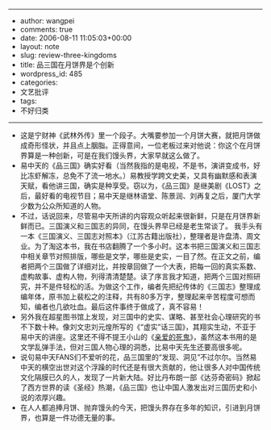 - --
- author: wangpei
- comments: true
- date: 2006-08-11 11:05:03+00:00
- layout: note
- slug: review-three-kingdoms
- title: 品三国在月饼界是个创新
- wordpress_id: 485
- categories:
- 文艺批评
- tags:
- 不好归类
- --
- 这是宁财神《武林外传》里一个段子。大嘴要参加一个月饼大赛，就把月饼做成奇形怪状，并且点上胭脂。正得意间，一位老板过来对他说：你这个在月饼界算是一种创新，可是在我们馒头界，大家早就这么做了。
- 易中天的《品三国》确实好看（当然我指的是电视，不是书，演讲变成书，好比冻虾解冻，总免不了流一地水。）易教授学跨文史美，又具有幽默感和表演天赋，看他讲三国，确实是种享受。窃以为，《品三国》是继美剧《LOST》之后，最好看的电视节目；易中天是继林语堂、陈景润、刘再复之后，厦门大学少数为公众所知道的人物。
- 不过，话说回来，尽管易中天所讲的内容观众听起来很新鲜，只是在月饼界新鲜而已。三国演义和三国志的异同，在馒头界早已经是老生常谈了。  我手头有一本《三国演义、三国志对照本》（江苏古籍出版社），整理者是许盘清、周文业。为了淘这本书，我在书店翻腾了一个多小时。这本书把三国演义和三国志中相关章节对照排版，哪些是文学，哪些是史实，一目了然。在正文之前，编者把两个三国做了详细对比，并按章回做了一个大表，把每一回的真实系数、虚构故事、虚构人物，列得清清楚楚。读了序言我才知道，把两个三国对照研究，并不是件轻松的活。为做这个工作，编者先把纪传体的《三国志》整理成编年体，原书加上裴松之的注释，共有80多万字，整理起来辛苦程度可想而知，编者也几欲吐血。最后这件事终于做成了，真不容易！
- 另外我在超星图书馆上发现，对三国中的史实、谋略、甚至社会心理研究的书不下数十种。像刘文忠刘元煌所写的《“虚实”话三国》，其翔实生动，不亚于易中天的讲座。这里还不得不提王小山的《[亲爱的死鬼](http://book.sina.com.cn/nzt/dearghost/)》，虽然这本书用的是文学乱弹手法，但对三国人物心理的洞悉，比易中天先生还要高很多呢。
- 说句易中天FANS们不爱听的花，品三国里的“发现、洞见”不过尔尔。当然易中天的横空出世对这个浮躁的时代还是有很大贡献的，他让很多人对中国传统文化隔膜已久的人，发现了一片新大陆。好比丹布朗一部《达芬奇密码》掀起了西方世界的读《圣经》热潮，《品三国》也让中国人激发出对三国历史和小说的浓厚兴趣。
- 在人人都追捧月饼、抛弃馒头的今天，把馒头界存在多年的知识，引进到月饼界，也算是一件功德无量的事。
